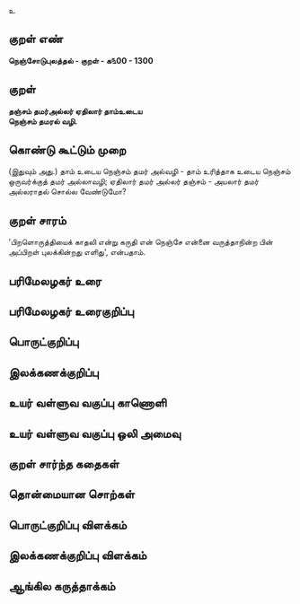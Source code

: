 உ

## குறள் எண் 

**நெஞ்சோடுபுலத்தல் - குறள் - க௩00 - 1300**

## குறள் 

**தஞ்சம் தமர்அல்லர் ஏதிலார் தாம்உடைய  
நெஞ்சம் தமரல் வழி.** 

## கொண்டு கூட்டும் முறை

(இதுவும் அது.) தாம் உடைய நெஞ்சம் தமர் அல்வழி - தாம் உரித்தாக உடைய நெஞ்சம் ஒருவர்க்குத் தமர் அல்லாவழி; ஏதிலார் தமர் அல்லர் தஞ்சம் - அயலார் தமர் அல்லராதல் சொல்ல வேண்டுமோ?

## குறள் சாரம் 

'பிறளொருத்தியைக் காதலி என்று கருதி என் நெஞ்சே என்னை வருத்தாநின்ற பின் அப்பிறள் புலக்கின்றது எளிது', என்பதாம்.

## பரிமேலழகர் உரை


## பரிமேலழகர் உரைகுறிப்பு   


## பொருட்குறிப்பு 


## இலக்கணக்குறிப்பு  


## உயர் வள்ளுவ வகுப்பு காணொளி


## உயர் வள்ளுவ வகுப்பு ஒலி அமைவு 

 
## குறள் சார்ந்த கதைகள் 


## தொன்மையான சொற்கள்


## பொருட்குறிப்பு விளக்கம்


## இலக்கணக்குறிப்பு விளக்கம்


## ஆங்கில கருத்தாக்கம் 


